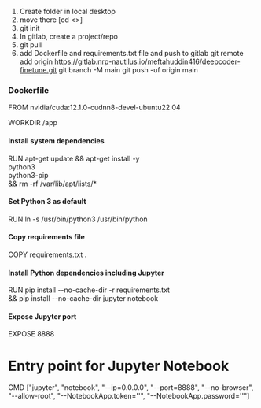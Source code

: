 1. Create folder in local desktop
2. move there [cd <>]
3. git init
4. In gitlab, create a project/repo
5. git pull <repo>
6. add Dockerfile and requirements.txt file and push to gitlab
   git remote add origin https://gitlab.nrp-nautilus.io/meftahuddin416/deepcoder-finetune.git
   git branch -M main
   git push -uf origin main
   
### Dockerfile
FROM nvidia/cuda:12.1.0-cudnn8-devel-ubuntu22.04

WORKDIR /app

#### Install system dependencies
RUN apt-get update && apt-get install -y \
    python3 \
    python3-pip \
    && rm -rf /var/lib/apt/lists/*

#### Set Python 3 as default
RUN ln -s /usr/bin/python3 /usr/bin/python

#### Copy requirements file
COPY requirements.txt .

#### Install Python dependencies including Jupyter
RUN pip install --no-cache-dir -r requirements.txt \
    && pip install --no-cache-dir jupyter notebook

#### Expose Jupyter port
EXPOSE 8888

# Entry point for Jupyter Notebook
CMD ["jupyter", "notebook", "--ip=0.0.0.0", "--port=8888", "--no-browser", "--allow-root", "--NotebookApp.token=''", "--NotebookApp.password=''"]

